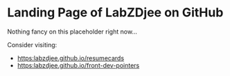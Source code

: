# Landing Page of LabZDjee on GitHub

Nothing fancy on this placeholder right now...

Consider visiting:

- [https:labzdjee.github.io/resumecards]()
- [https:labzdjee.github.io/front-dev-pointers]()


